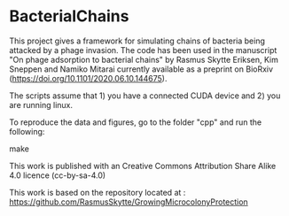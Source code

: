 # BacterialChains

This project gives a framework for simulating chains of bacteria being attacked by a phage invasion. The code has been used in the manuscript "On phage adsorption to bacterial chains" by Rasmus Skytte Eriksen, Kim Sneppen and Namiko Mitarai currently available as a preprint on BioRxiv (https://doi.org/10.1101/2020.06.10.144675).

The scripts assume that 1) you have a connected CUDA device and 2) you are running linux.

To reproduce the data and figures, go to the folder "cpp" and run the following:

make


This work is published with an Creative Commons Attribution Share Alike 4.0 licence (cc-by-sa-4.0)

This work is based on the repository located at : https://github.com/RasmusSkytte/GrowingMicrocolonyProtection
